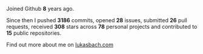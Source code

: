 Joined Github **8** years ago.

Since then I pushed **3186** commits, opened **28** issues, submitted **26** pull requests, received **308** stars across **78** personal projects and contributed to **15** public repositories.

Find out more about me on [lukasbach.com](https://lukasbach.com)
